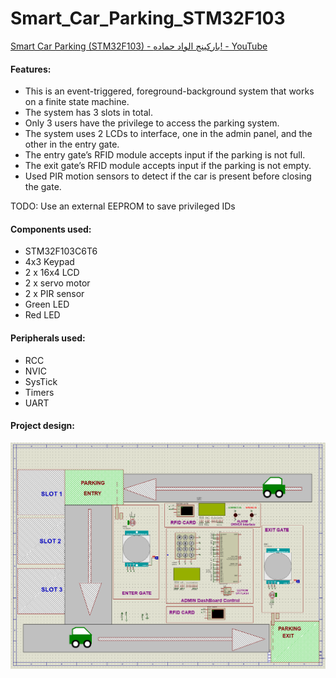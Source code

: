 
# Smart_Car_Parking_STM32F103

[Smart Car Parking (STM32F103) - باركينج الواد حماده! - YouTube](https://www.youtube.com/watch?v=GNSE2qDyYh0)

#### Features:
 - This is an event-triggered, foreground-background system that works on a finite state machine.
 - The system has 3 slots in total.
 - Only 3 users have the privilege to access the parking system.
 - The system uses 2 LCDs to interface, one in the admin panel, and the other in the entry gate.
 - The entry gate’s RFID module accepts input if the parking is not full.
 - The exit gate’s RFID module accepts input if the parking is not empty.
 - Used PIR motion sensors to detect if the car is present before closing the gate.

TODO: Use an external EEPROM to save privileged IDs

#### Components used:

- STM32F103C6T6 
- 4x3 Keypad
- 2 x 16x4 LCD 
- 2 x servo motor 
- 2 x PIR sensor 
- Green LED 
- Red LED

#### Peripherals used:

- RCC
- NVIC
- SysTick
- Timers
- UART

#### Project design:
![project design](https://github.com/Piistachyoo/Smart_Car_Parking_STM32F103/blob/main/project_design.png?raw=true)